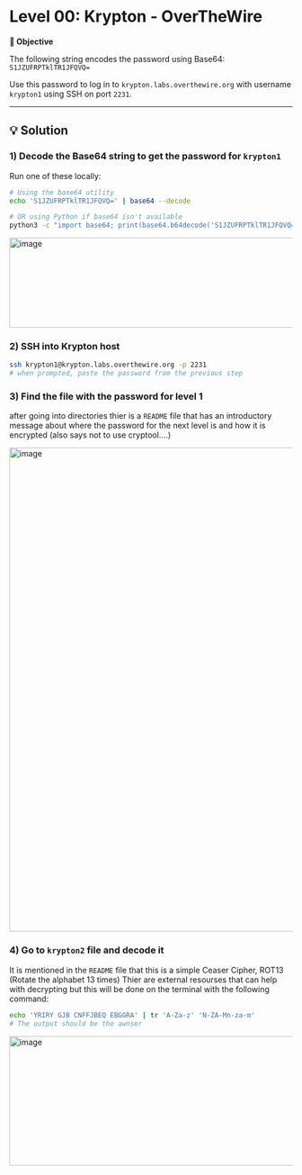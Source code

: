 # Level 00: Krypton - OverTheWire

**🎯 Objective**

The following string encodes the password using Base64:  
`S1JZUFRPTklTR1JFQVQ=`

Use this password to log in to `krypton.labs.overthewire.org` with username `krypton1` using SSH on port `2231`.

---

## 💡 Solution

### 1) Decode the Base64 string to get the password for `krypton1`

Run one of these locally:

```bash
# Using the base64 utility
echo 'S1JZUFRPTklTR1JFQVQ=' | base64 --decode

# OR using Python if base64 isn't available
python3 -c "import base64; print(base64.b64decode('S1JZUFRPTklTR1JFQVQ=').decode())"
```
<img width="662" height="160" alt="image" src="https://github.com/user-attachments/assets/dd2303f4-9edc-4278-9c67-e097dadb662d" />

### 2) SSH into Krypton host
```bash
ssh krypton1@krypton.labs.overthewire.org -p 2231
# when prompted, paste the password from the previous step
```

### 3) Find the file with the password for level 1
after going into directories thier is a `README` file that has an introductory message about where the password for the next level is and how it is encrypted (also says not to use cryptool....)

<img width="894" height="860" alt="image" src="https://github.com/user-attachments/assets/3abfca5f-3180-4e30-aa50-e282a3239b4e" />

### 4) Go to `krypton2` file and decode it 
It is mentioned in the `README` file that this is a simple Ceaser Cipher, ROT13 (Rotate the alphabet 13 times)
Thier are external resourses that can help with decrypting but this will be done on the terminal with the following command:
```bash
echo 'YRIRY GJB CNFFJBEQ EBGGRA' | tr 'A-Za-z' 'N-ZA-Mn-za-m'
# The output should be the awnser 
```
<img width="894" height="230" alt="image" src="https://github.com/user-attachments/assets/da85dc11-e8df-4d69-9a0f-32fe9dcb19a6" />

